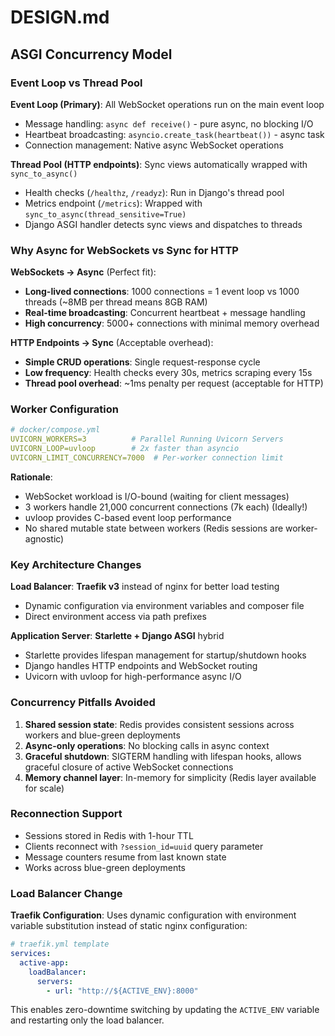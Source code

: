 # DESIGN.md

## ASGI Concurrency Model

### Event Loop vs Thread Pool

**Event Loop (Primary)**: All WebSocket operations run on the main event loop
- Message handling: `async def receive()` - pure async, no blocking I/O
- Heartbeat broadcasting: `asyncio.create_task(heartbeat())` - async task
- Connection management: Native async WebSocket operations

**Thread Pool (HTTP endpoints)**: Sync views automatically wrapped with `sync_to_async()`
- Health checks (`/healthz`, `/readyz`): Run in Django's thread pool
- Metrics endpoint (`/metrics`): Wrapped with `sync_to_async(thread_sensitive=True)`
- Django ASGI handler detects sync views and dispatches to threads

### Why Async for WebSockets vs Sync for HTTP

**WebSockets → Async** (Perfect fit):
- **Long-lived connections**: 1000 connections = 1 event loop vs 1000 threads (~8MB per thread means 8GB RAM)
- **Real-time broadcasting**: Concurrent heartbeat + message handling
- **High concurrency**: 5000+ connections with minimal memory overhead

**HTTP Endpoints → Sync** (Acceptable overhead):
- **Simple CRUD operations**: Single request-response cycle
- **Low frequency**: Health checks every 30s, metrics scraping every 15s
- **Thread pool overhead**: ~1ms penalty per request (acceptable for HTTP)

### Worker Configuration

```yaml
# docker/compose.yml
UVICORN_WORKERS=3          # Parallel Running Uvicorn Servers
UVICORN_LOOP=uvloop        # 2x faster than asyncio
UVICORN_LIMIT_CONCURRENCY=7000  # Per-worker connection limit
```

**Rationale**: 
- WebSocket workload is I/O-bound (waiting for client messages)
- 3 workers handle 21,000 concurrent connections (7k each) (Ideally!)
- uvloop provides C-based event loop performance
- No shared mutable state between workers (Redis sessions are worker-agnostic)

### Key Architecture Changes

**Load Balancer**: **Traefik v3** instead of nginx for better load testing
- Dynamic configuration via environment variables and composer file
- Direct environment access via path prefixes

**Application Server**: **Starlette + Django ASGI** hybrid
- Starlette provides lifespan management for startup/shutdown hooks
- Django handles HTTP endpoints and WebSocket routing
- Uvicorn with uvloop for high-performance async I/O

### Concurrency Pitfalls Avoided

1. **Shared session state**: Redis provides consistent sessions across workers and blue-green deployments
2. **Async-only operations**: No blocking calls in async context
3. **Graceful shutdown**: SIGTERM handling with lifespan hooks, allows graceful closure of active WebSocket connections
4. **Memory channel layer**: In-memory for simplicity (Redis layer available for scale)

### Reconnection Support

- Sessions stored in Redis with 1-hour TTL
- Clients reconnect with `?session_id=uuid` query parameter
- Message counters resume from last known state
- Works across blue-green deployments

### Load Balancer Change

**Traefik Configuration**: Uses dynamic configuration with environment variable substitution instead of static nginx configuration:

```yaml
# traefik.yml template
services:
  active-app:
    loadBalancer:
      servers:
        - url: "http://${ACTIVE_ENV}:8000"
```

This enables zero-downtime switching by updating the `ACTIVE_ENV` variable and restarting only the load balancer.